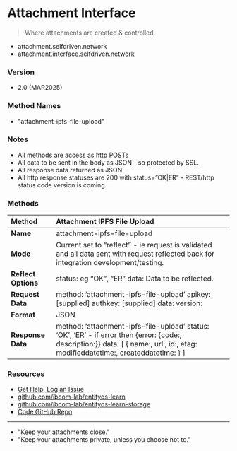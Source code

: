 # Attachment Interface

> Where attachments are created & controlled.

- attachment.selfdriven.network  
- attachment.interface.selfdriven.network  

### Version

- 2.0 (MAR2025)

### Method Names

- "attachment-ipfs-file-upload" 

### Notes

- All methods are access as http POSTs  
- All data to be sent in the body as JSON \- so protected by SSL.  
- All response data returned as JSON.  
- All http response statuses are 200 with status=”OK|ER” \- REST/http status code version is coming.

### Methods

| Method | Attachment IPFS File  Upload |
| :---- | :---- |
| **Name** | attachment-ipfs-file-upload |
| **Mode** | Current set to “reflect” \- ie request is validated and all data sent with request reflected back for integration development/testing. |
| **Reflect Options** | status: eg “OK”, “ER” data: Data to be reflected. |
| **Request Data** | method: ‘attachment-ipfs-file-upload’ apikey: \[supplied\] authkey: \[supplied\] data: version:  |
| **Format** | JSON |
| **Response Data** | method: ‘attachment-ipfs-file-upload’ status: ‘OK’, ‘ER’ \- if error then {error: {code:, description:}} data: \[ { name:, url:, id:, etag: modifieddatetime:, createddatetime: } \] |

### Resources
- [Get Help, Log an Issue](https://github.com/selfdriven-foundation/selfdriven-network/issues)  
- [github.com/ibcom-lab/entityos-learn](https://github.com/ibcom-lab/entityos-learn)
- [github.com/ibcom-lab/entityos-learn-storage](https://github.com/ibcom-lab/entityos-learn-storage)
- [Code GitHub Repo](https://github.com/selfdriven-tech/interface-attachment)

---

- "Keep your attachments close."
- "Keep your attachments private, unless you choose not to."


